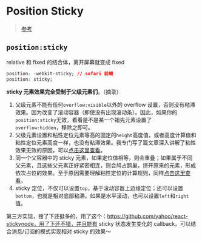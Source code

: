 # Position Sticky

> [参考](https://www.zhangxinxu.com/wordpress/2018/12/css-position-sticky/)

## `position:sticky`

relative 和 fixed 的结合体，离开屏幕就变成 fixed

```css
position: -webkit-sticky; // safari 前缀
position: sticky;
```

**sticky 元素效果完全受制于父级元素们**。（摘录）

1. 父级元素不能有任何`overflow:visible`以外的 overflow 设置，否则没有粘滞效果。因为改变了滚动容器（即使没有出现滚动条）。因此，如果你的`position:sticky`无效，看看是不是某一个祖先元素设置了`overflow:hidden`，移除之即可。
2. 父级元素设置和粘性定位元素等高的固定的`height`高度值，或者高度计算值和粘性定位元素高度一样，也没有粘滞效果。我专门写了篇文章深入讲解了粘性效果无效的原因，可以[点击这里查看](https://www.zhangxinxu.com/wordpress/2020/03/position-sticky-rules/)。
3. 同一个父容器中的 sticky 元素，如果定位值相等，则会重叠；如果属于不同父元素，且这些父元素正好紧密相连，则会鸠占鹊巢，挤开原来的元素，形成依次占位的效果。至于原因需要理解粘性定位的计算规则，同样[点击这里查看](https://www.zhangxinxu.com/wordpress/2020/03/position-sticky-rules/)。
4. sticky 定位，不仅可以设置`top`，基于滚动容器上边缘定位；还可以设置`bottom`，也就是相对底部粘滞。如果是水平滚动，也可以设置`left`和`right`值。

第三方实现，搜了下还挺多的，用了这个：https://github.com/yahoo/react-stickynode，用了下还不错，并且能有 sticky 状态发生变化的 callback，可以结合消息/订阅的模式实现相对 sticky 的效果～
